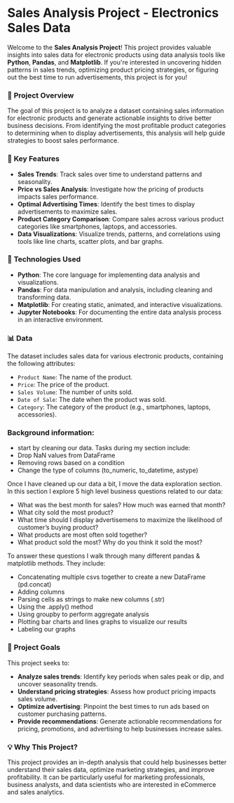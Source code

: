 # Sales Analysis Project - Electronics Sales Data

Welcome to the **Sales Analysis Project**! This project provides valuable insights into sales data for electronic products using data analysis tools like **Python**, **Pandas**, and **Matplotlib**. If you're interested in uncovering hidden patterns in sales trends, optimizing product pricing strategies, or figuring out the best time to run advertisements, this project is for you!

### 🚀 **Project Overview**
The goal of this project is to analyze a dataset containing sales information for electronic products and generate actionable insights to drive better business decisions. From identifying the most profitable product categories to determining when to display advertisements, this analysis will help guide strategies to boost sales performance.

### 🔑 **Key Features**
- **Sales Trends**: Track sales over time to understand patterns and seasonality. 
- **Price vs Sales Analysis**: Investigate how the pricing of products impacts sales performance. 
- **Optimal Advertising Times**: Identify the best times to display advertisements to maximize sales.
- **Product Category Comparison**: Compare sales across various product categories like smartphones, laptops, and accessories.
- **Data Visualizations**: Visualize trends, patterns, and correlations using tools like line charts, scatter plots, and bar graphs.

### 🔧 **Technologies Used**
- **Python**: The core language for implementing data analysis and visualizations.
- **Pandas**: For data manipulation and analysis, including cleaning and transforming data.
- **Matplotlib**: For creating static, animated, and interactive visualizations.
- **Jupyter Notebooks**: For documenting the entire data analysis process in an interactive environment.

### 📊 **Data**
The dataset includes sales data for various electronic products, containing the following attributes:
- `Product Name`: The name of the product.
- `Price`: The price of the product.
- `Sales Volume`: The number of units sold.
- `Date of Sale`: The date when the product was sold.
- `Category`: The category of the product (e.g., smartphones, laptops, accessories).
### Background information:
- start by cleaning our data. Tasks during my section include:
- Drop NaN values from DataFrame
- Removing rows based on a condition
- Change the type of columns (to_numeric, to_datetime, astype)

Once I have cleaned up our data a bit, I move the data exploration section. In this section I explore 5 high level business questions related to our data:
- What was the best month for sales? How much was earned that month?
- What city sold the most product?
- What time should I display advertisemens to maximize the likelihood of customer’s buying product?
- What products are most often sold together?
- What product sold the most? Why do you think it sold the most?

To answer these questions I walk through many different pandas & matplotlib methods. They include:
- Concatenating multiple csvs together to create a new DataFrame (pd.concat)
- Adding columns
- Parsing cells as strings to make new columns (.str)
- Using the .apply() method
- Using groupby to perform aggregate analysis
- Plotting bar charts and lines graphs to visualize our results
- Labeling our graphs

### 🎯 **Project Goals**
This project seeks to:
- **Analyze sales trends**: Identify key periods when sales peak or dip, and uncover seasonality trends.
- **Understand pricing strategies**: Assess how product pricing impacts sales volume.
- **Optimize advertising**: Pinpoint the best times to run ads based on customer purchasing patterns.
- **Provide recommendations**: Generate actionable recommendations for pricing, promotions, and advertising to help businesses increase sales.

### 💡 **Why This Project?**
This project provides an in-depth analysis that could help businesses better understand their sales data, optimize marketing strategies, and improve profitability. It can be particularly useful for marketing professionals, business analysts, and data scientists who are interested in eCommerce and sales analytics.
